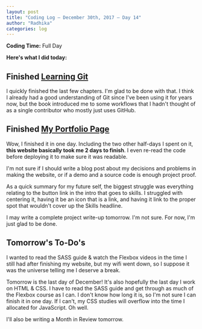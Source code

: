 ```yaml
---
layout: post
title: "Coding Log — December 30th, 2017 — Day 14"
author: "Radhika"
categories: log
---
```


**Coding Time:** Full Day


**Here's what I did today:**

## Finished [Learning Git](http://gitimmersion.com)

I quickly finished the last few chapters. I'm glad to be done with that. I think I already had a good understanding of Git since I've been using it for years now, but the book introduced me to some workflows that I hadn't thought of as a single contributor who mostly just uses GitHub.


## Finished [My Portfolio Page](https://www.freecodecamp.org/challenges/build-a-personal-portfolio-webpage)

Wow, I finished it in one day. Including the two other half-days I spent on it, **this website basically took me 2 days to finish**. I even re-read the code before deploying it to make sure it was readable.

I'm not sure if I should write a blog post about my decisions and problems in making the website, or if a demo and a source code is enough project proof.

As a quick summary for my future self, the biggest struggle was everything relating to the button link in the intro that goes to skills. I struggled with centering it, having it be an icon that is a link, and having it link to the proper spot that wouldn't cover up the Skills headline. 

I may write a complete project write-up tomorrow. I'm not sure. For now, I'm just glad to be done.


## Tomorrow's To-Do's

I wanted to read the SASS guide & watch the Flexbox videos in the time I still had after finishing my website, but my wifi went down, so I suppose it was the universe telling me I deserve a break.

Tomorrow is the last day of December! It's also hopefully the last day I work on HTML & CSS. I have to read the SASS guide and get through as much of the Flexbox course as I can. I don't know how long it is, so I'm not sure I can finish it in one day. If I can't, my CSS studies will overflow into the time I allocated for JavaScript. Oh well.

I'll also be writing a Month in Review tomorrow.